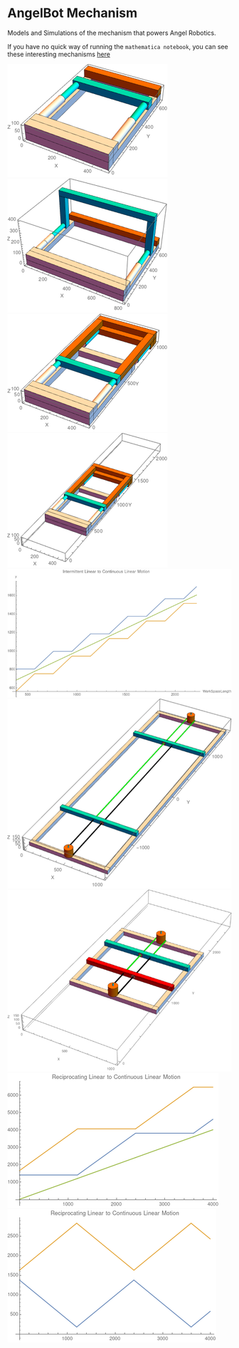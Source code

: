 # AngelBot Mechanism

Models and Simulations of the mechanism that powers Angel Robotics. 

If you have no quick way of running the `mathematica notebook`, you can see these interesting mechanisms [here](https://www.youtube.com/watch?v=2C6HqIM0224&ab_channel=CSECO)

![Linear Actuator](</graphics/Linear Actuator.png>)
![Linear Actuator with Gantry](</graphics/Linear Actuator with Gantry.png>)
![Double Linear Actuator](</graphics/Double Linear Actuator.png>)
![1 DoF Mobile Robot Using Double Linear Actuator Mechanism](</graphics/1 DoF Mobile Robot Using Double Linear Actuator Mechanism.png>)
![Intermittent Linear to Continuous Linear Motion](</graphics/Intermittent Linear to Continuous Linear Motion.png>)
![Cable Driven 1 DoF Double Reciprocating Linear Motion Mechanism](</graphics/Cable Driven 1 DoF Double Reciprocating Linear Motion Mechanism.png>)
![1 DoF Cable Driven Mobile Robot Using Double Reciprocating Linear to Continuous Motion Mechanism](</graphics/1 DoF Cable Driven Mobile Robot Using Double Reciprocating Linear to Continuous Motion Mechanism.png>)
![Reciprocating Linear to Continuous Motion](</graphics/Reciprocating Linear to Continuous Motion.png>)
![Reciprocating Linear to Continuous Motion](</graphics/Reciprocating Linear to Continuous Motion1.png>)